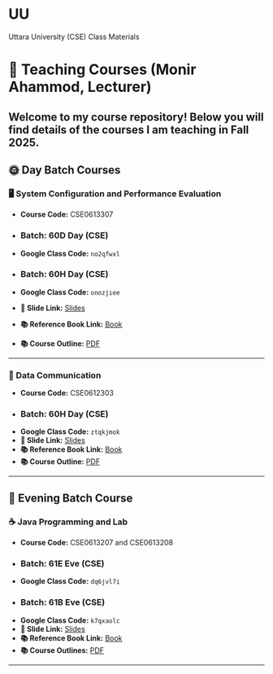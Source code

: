 # UU
Uttara University (CSE) Class Materials

# 📘 Teaching Courses (Monir Ahammod, Lecturer)

Welcome to my course repository! Below you will find details of the courses I am teaching in Fall 2025.   
---

## 🌞 Day Batch Courses

### 🖥️ System Configuration and Performance Evaluation  
- **Course Code:** CSE0613307  
- ### **Batch:** 60D Day (CSE)  
- **Google Class Code:** `no2qfwxl`

- ### **Batch:** 60H Day (CSE)
- **Google Class Code:** `onozjiee`
- **📑 Slide Link:** [Slides](#)  
- **📚 Reference Book Link:** [Book](#)  
- **📚 Course Outline:** [PDF](https://drive.google.com/drive/folders/1827NVhqF6SfkvcPiP46pJ-kcy34DAJDl?usp=sharing) 
---

### 📡 Data Communication  
- **Course Code:** CSE0612303  
- ### **Batch:** 60H Day (CSE)  
- **Google Class Code:** `ztqkjmok`  
- **📑 Slide Link:** [Slides](https://drive.google.com/drive/folders/1sErfD5LPsIN9PhluKvC5lEM19mkJBsuk?usp=sharing)  
- **📚 Reference Book Link:** [Book](https://drive.google.com/drive/folders/1ujOGKwlRGwt6qcOj663ogIeH0RPZ8tPa?usp=sharing)  
- **📚 Course Outline:** [PDF](https://drive.google.com/drive/folders/1827NVhqF6SfkvcPiP46pJ-kcy34DAJDl?usp=sharing) 
---

## 🌙 Evening Batch Course  

### ☕ Java Programming and Lab
- **Course Code:** CSE0613207 and CSE0613208
- ### **Batch:** 61E Eve (CSE)  
- **Google Class Code:** `dq6jvl7i`  
- ### **Batch:** 61B Eve (CSE) 
- **Google Class Code:** `k7qxaolc`  
- **📑 Slide Link:** [Slides](https://drive.google.com/drive/folders/1ENAl9BppCUzgegg6Zuzh1KQ3aS4PjJmI?usp=sharing)  
- **📚 Reference Book Link:** [Book](https://www.sietk.org/downloads/javabook.pdf)
- **📚 Course Outlines:** [PDF](https://drive.google.com/drive/folders/1827NVhqF6SfkvcPiP46pJ-kcy34DAJDl?usp=sharing) 

---
